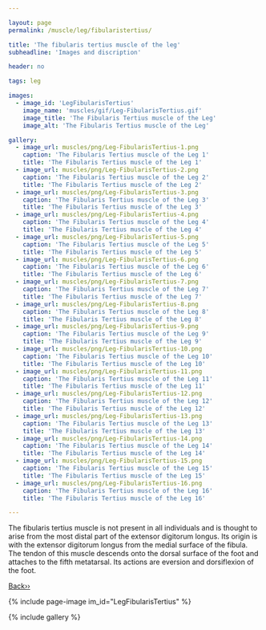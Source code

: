```yaml
---

layout: page
permalink: /muscle/leg/fibularistertius/

title: 'The fibularis tertius muscle of the leg'
subheadline: 'Images and discription'

header: no

tags: leg

images:
  - image_id: 'LegFibularisTertius'
    image_name: 'muscles/gif/Leg-FibularisTertius.gif'
    image_title: 'The Fibularis Tertius muscle of the Leg'
    image_alt: 'The Fibularis Tertius muscle of the Leg' 

gallery:
  - image_url: muscles/png/Leg-FibularisTertius-1.png
    caption: 'The Fibularis Tertius muscle of the Leg 1'
    title: 'The Fibularis Tertius muscle of the Leg 1'
  - image_url: muscles/png/Leg-FibularisTertius-2.png
    caption: 'The Fibularis Tertius muscle of the Leg 2'
    title: 'The Fibularis Tertius muscle of the Leg 2'
  - image_url: muscles/png/Leg-FibularisTertius-3.png
    caption: 'The Fibularis Tertius muscle of the Leg 3'
    title: 'The Fibularis Tertius muscle of the Leg 3'
  - image_url: muscles/png/Leg-FibularisTertius-4.png
    caption: 'The Fibularis Tertius muscle of the Leg 4'
    title: 'The Fibularis Tertius muscle of the Leg 4'
  - image_url: muscles/png/Leg-FibularisTertius-5.png
    caption: 'The Fibularis Tertius muscle of the Leg 5'
    title: 'The Fibularis Tertius muscle of the Leg 5'
  - image_url: muscles/png/Leg-FibularisTertius-6.png
    caption: 'The Fibularis Tertius muscle of the Leg 6'
    title: 'The Fibularis Tertius muscle of the Leg 6'
  - image_url: muscles/png/Leg-FibularisTertius-7.png
    caption: 'The Fibularis Tertius muscle of the Leg 7'
    title: 'The Fibularis Tertius muscle of the Leg 7'
  - image_url: muscles/png/Leg-FibularisTertius-8.png
    caption: 'The Fibularis Tertius muscle of the Leg 8'
    title: 'The Fibularis Tertius muscle of the Leg 8'
  - image_url: muscles/png/Leg-FibularisTertius-9.png
    caption: 'The Fibularis Tertius muscle of the Leg 9'
    title: 'The Fibularis Tertius muscle of the Leg 9'
  - image_url: muscles/png/Leg-FibularisTertius-10.png
    caption: 'The Fibularis Tertius muscle of the Leg 10'
    title: 'The Fibularis Tertius muscle of the Leg 10'
  - image_url: muscles/png/Leg-FibularisTertius-11.png
    caption: 'The Fibularis Tertius muscle of the Leg 11'
    title: 'The Fibularis Tertius muscle of the Leg 11'
  - image_url: muscles/png/Leg-FibularisTertius-12.png
    caption: 'The Fibularis Tertius muscle of the Leg 12'
    title: 'The Fibularis Tertius muscle of the Leg 12'
  - image_url: muscles/png/Leg-FibularisTertius-13.png
    caption: 'The Fibularis Tertius muscle of the Leg 13'
    title: 'The Fibularis Tertius muscle of the Leg 13'
  - image_url: muscles/png/Leg-FibularisTertius-14.png
    caption: 'The Fibularis Tertius muscle of the Leg 14'
    title: 'The Fibularis Tertius muscle of the Leg 14'
  - image_url: muscles/png/Leg-FibularisTertius-15.png
    caption: 'The Fibularis Tertius muscle of the Leg 15'
    title: 'The Fibularis Tertius muscle of the Leg 15'
  - image_url: muscles/png/Leg-FibularisTertius-16.png
    caption: 'The Fibularis Tertius muscle of the Leg 16'
    title: 'The Fibularis Tertius muscle of the Leg 16'

---
```


The fibularis tertius muscle is not present in all individuals and is thought to arise from the most distal part of the extensor digitorum longus. Its origin is with the extensor digitorum longus from the medial surface of the fibula. The tendon of this muscle descends onto the dorsal surface of the foot and attaches to the fifth metatarsal. Its actions are eversion and dorsiflexion of the foot.

[Back››](/muscle/leg/anterior/)

{% include page-image im_id="LegFibularisTertius" %}

{% include gallery %}
